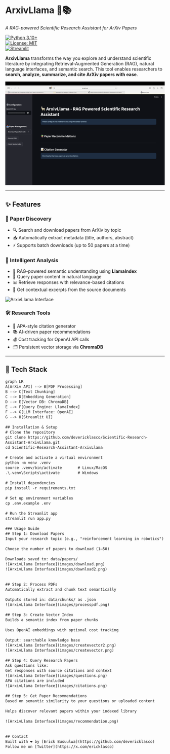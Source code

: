 # ArxivLlama 🦙📚  
*A RAG-powered Scientific Research Assistant for ArXiv Papers*

[![Python 3.10+](https://img.shields.io/badge/python-3.10%2B-blue)]()  
[![License: MIT](https://img.shields.io/badge/License-MIT-yellow.svg)]()  
[![Streamlit](https://img.shields.io/badge/Interface-Streamlit-FF4B4B)]()

**ArxivLlama** transforms the way you explore and understand scientific literature by integrating Retrieval-Augmented Generation (RAG), natural language interfaces, and semantic search. This tool enables researchers to **search, analyze, summarize, and cite ArXiv papers with ease**.

![ArxivLlama Interface](images/image1.png)

---

## ✨ Features

### 📄 Paper Discovery
- 🔍 Search and download papers from ArXiv by topic  
- 📥 Automatically extract metadata (title, authors, abstract)  
- ⚡ Supports batch downloads (up to 50 papers at a time)  

### 🧠 Intelligent Analysis
- 🦙 RAG-powered semantic understanding using **LlamaIndex**  
- 💬 Query paper content in natural language  
- 📊 Retrieve responses with relevance-based citations  
- 📖 Get contextual excerpts from the source documents  

![ArxivLlama Interface](images/image3.png)

### 🛠️ Research Tools
- 📑 APA-style citation generator  
- 📚 AI-driven paper recommendations  
- 💰 Cost tracking for OpenAI API calls  
- 🗂️ Persistent vector storage via **ChromaDB**  

---

## 🧱 Tech Stack

```mermaid
graph LR
A[ArXiv API] --> B[PDF Processing]
B --> C[Text Chunking]
C --> D[Embedding Generation]
D --> E[Vector DB: ChromaDB]
E --> F[Query Engine: LlamaIndex]
F --> G[LLM Interface: OpenAI]
G --> H[Streamlit UI]

## Installation & Setup
# Clone the repository
git clone https://github.com/devericklasco/Scientific-Research-Assistant-ArxivLlama.git
cd Scientific-Research-Assistant-ArxivLlama

# Create and activate a virtual environment
python -m venv .venv
source .venv/bin/activate       # Linux/MacOS
.\.venv\Scripts\activate        # Windows

# Install dependencies
pip install -r requirements.txt

# Set up environment variables
cp .env.example .env

# Run the Streamlit app
streamlit run app.py

### Usage Guide
## Step 1: Download Papers
Input your research topic (e.g., "reinforcement learning in robotics")

Choose the number of papers to download (1–50)

Downloads saved to: data/papers/
![ArxivLlama Interface](images/download.png)
![ArxivLlama Interface](images/download2.png)  


## Step 2: Process PDFs
Automatically extract and chunk text semantically

Outputs stored in: data/chunks/ as .json
![ArxivLlama Interface](images/processpdf.png) 

## Step 3: Create Vector Index
Builds a semantic index from paper chunks

Uses OpenAI embeddings with optional cost tracking

Output: searchable knowledge base
![ArxivLlama Interface](images/createvector2.png)
![ArxivLlama Interface](images/createvector.png)

## Step 4: Query Research Papers
Ask questions like:
Get responses with source citations and context
![ArxivLlama Interface](images/questions.png)
APA citations are included
![ArxivLlama Interface](images/citations.png)

## Step 5: Get Paper Recommendations
Based on semantic similarity to your questions or uploaded content

Helps discover relevant papers within your indexed library

![ArxivLlama Interface](images/recommendation.png)


## Contact  
Built with ❤️ by [Erick Busuulwa](https://github.com/devericklasco)  
Follow me on [Twitter](https://x.com/ericklasco)  



